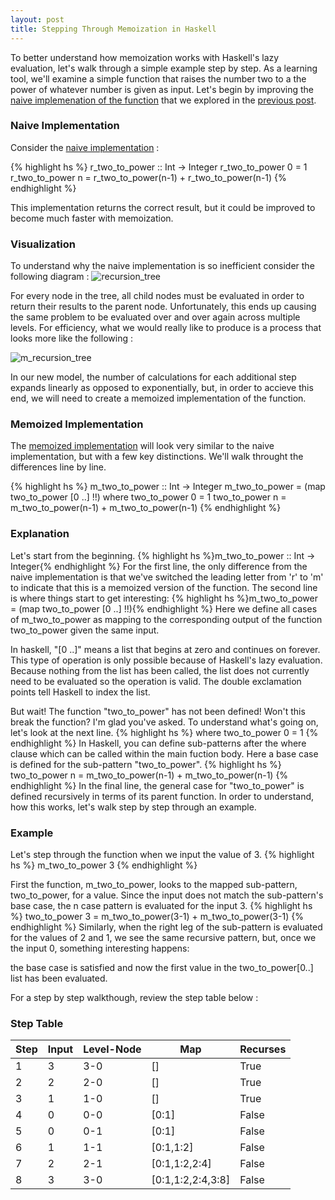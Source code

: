 ```yaml
---
layout: post
title: Stepping Through Memoization in Haskell
---
```


To better understand how memoization works with Haskell's lazy evaluation, let's walk through a simple example step by step. As a learning tool, we'll examine a simple function that raises the number two to a the power of whatever number is given as input. Let's begin by improving the [naive implemenation of the function](https://github.com/jonathanmann/blog_examples/blob/master/recursion_in_haskell/r_two_to_power.hs) that we explored in the [previous post](http://jonathanmann.github.io/2015/02/03/recursion-in-haskell/).

### Naive Implementation

Consider the [naive implementation](https://github.com/jonathanmann/blog_examples/blob/master/recursion_in_haskell/r_two_to_power.hs) :

{% highlight hs %}
r_two_to_power :: Int -> Integer
r_two_to_power 0 = 1
r_two_to_power n = r_two_to_power(n-1) + r_two_to_power(n-1)
{% endhighlight %}

This implementation returns the correct result, but it could be improved to become much faster with memoization.

### Visualization
To understand why the naive implementation is so inefficient consider the following diagram :
![recursion_tree](http://jonathanmann.github.io/public/img/recursion_tree.png)

For every node in the tree, all child nodes must be evaluated in order to return their results to the parent node. Unfortunately, this ends up causing the same problem to be evaluated over and over again across multiple levels. For efficiency, what we would really like to produce is a process that looks more like the following :

![m_recursion_tree](http://jonathanmann.github.io/public/img/m_recursion_tree.png)

In our new model, the number of calculations for each additional step expands linearly as opposed to exponentially, but, in order to accieve this end, we will need to create a memoized implementation of the function.

### Memoized Implementation

The [memoized implementation](https://github.com/jonathanmann/blog_examples/blob/master/memoization_in_haskell/m_two_to_power.hs) will look very similar to the naive implementation, but with a few key distinctions. We'll walk throught the differences line by line.

{% highlight hs %}
m_two_to_power :: Int -> Integer
m_two_to_power = (map two_to_power [0 ..] !!)
    where two_to_power 0 = 1
          two_to_power n = m_two_to_power(n-1) + m_two_to_power(n-1)
{% endhighlight %}


### Explanation

Let's start from the beginning.
{% highlight hs %}m_two_to_power :: Int -> Integer{% endhighlight %}
For the first line, the only difference from the naive implementation is that we've switched the leading letter from 'r' to 'm' to indicate that this is a memoized version of the function.
The second line is where things start to get interesting:
{% highlight hs %}m_two_to_power = (map two_to_power [0 ..] !!){% endhighlight %}
Here we define all cases of m_two_to_power as mapping to the corresponding output of the function two_to_power given the same input. 

In haskell, "[0 ..]" means a list that begins at zero and continues on forever. This type of operation is only possible because of Haskell's lazy evaluation. Because nothing from the list has been called, the list does not currently need to be evaluated so the operation is valid. The double exclamation points tell Haskell to index the list.

But wait! The function "two_to_power" has not been defined! Won't this break the function? I'm glad you've asked. To understand what's going on, let's look at the next line.
{% highlight hs %}
    where two_to_power 0 = 1
{% endhighlight %}
In Haskell, you can define sub-patterns after the where clause which can be called within the main fuction body. Here a base case is defined for the sub-pattern "two_to_power".
{% highlight hs %}
          two_to_power n = m_two_to_power(n-1) + m_two_to_power(n-1)
{% endhighlight %}
In the final line, the general case for "two_to_power" is defined recursively in terms of its parent function. In order to understand, how this works, let's walk step by step through an example.

### Example

Let's step through the function when we input the value of 3. 
{% highlight hs %}
m_two_to_power 3
{% endhighlight %}

First the function, m_two_to_power, looks to the mapped sub-pattern, two_to_power, for a value.
Since the input does not match the sub-pattern's base case, the n case pattern is evaluated for the input 3.
{% highlight hs %}
two_to_power 3 = m_two_to_power(3-1) + m_two_to_power(3-1)
{% endhighlight %}
Similarly, when the right leg of the sub-pattern is evaluated for the values of 2 and 1, we see the same recursive pattern, but, once we the input 0, something interesting happens: 

the base case is satisfied and now the first value in the two_to_power[0..] list has been evaluated.

For a step by step walkthough, review the step table below :

### Step Table

<table>
  <thead>
    <tr>
      <th>Step</th>
	  <th>Input</th>
	  <th>Level-Node</th>
	  <th>Map</th>
      <th>Recurses</th>
    </tr>
  </thead>
  <tbody>
    <tr>
      <td>1</td>
	  <td>3</td>
      <td>3-0</td>
	  <td>[]</td>
	  <td>True</td>
    </tr>
    <tr>
      <td>2</td>
	  <td>2</td>
      <td>2-0</td>
	  <td>[]</td>
	  <td>True</td>
    </tr>
    <tr>
      <td>3</td>
	  <td>1</td>
      <td>1-0</td>
	  <td>[]</td>
	  <td>True</td>
    </tr>
    <tr>
      <td>4</td>
	  <td>0</td>
      <td>0-0</td>
	  <td>[0:1]</td>
	  <td>False</td>
    </tr>
	<tr>
      <td>5</td>
	  <td>0</td>
      <td>0-1</td>
	  <td>[0:1]</td>
	  <td>False</td>
    </tr>
	<tr>
      <td>6</td>
	  <td>1</td>
      <td>1-1</td>
	  <td>[0:1,1:2]</td>
	  <td>False</td>
    </tr>
	<tr>
      <td>7</td>
	  <td>2</td>
      <td>2-1</td>
	  <td>[0:1,1:2,2:4]</td>
	  <td>False</td>
    </tr>
	<tr>
      <td>8</td>
	  <td>3</td>
      <td>3-0</td>
	  <td>[0:1,1:2,2:4,3:8]</td>
	  <td>False</td>
    </tr>
  </tbody>
</table>
